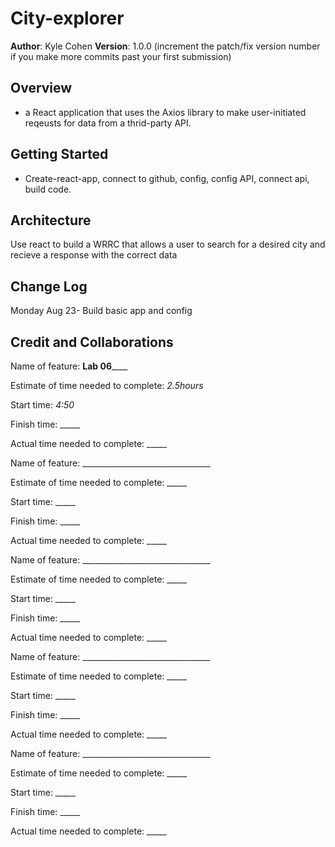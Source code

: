 # City-explorer

**Author**: Kyle Cohen
**Version**: 1.0.0 (increment the patch/fix version number if you make more commits past your first submission)

## Overview
- a React application that uses the Axios library to make user-initiated reqeusts for data from a thrid-party API.

## Getting Started
- Create-react-app, connect to github, config, config API, connect api, build code. 

## Architecture
Use react to build a WRRC that allows a user to search for a desired city and recieve a response with the correct data

## Change Log
Monday Aug 23- Build basic app and config

## Credit and Collaborations
<!-- Give credit (and a link) to other people or resources that helped you build this application. -->

Name of feature: ____Lab 06________

Estimate of time needed to complete: _2.5hours_

Start time: _4:50_

Finish time: _____

Actual time needed to complete: _____


Name of feature: ________________________________

Estimate of time needed to complete: _____

Start time: _____

Finish time: _____

Actual time needed to complete: _____


Name of feature: ________________________________

Estimate of time needed to complete: _____

Start time: _____

Finish time: _____

Actual time needed to complete: _____



Name of feature: ________________________________

Estimate of time needed to complete: _____

Start time: _____

Finish time: _____

Actual time needed to complete: _____


Name of feature: ________________________________

Estimate of time needed to complete: _____

Start time: _____

Finish time: _____

Actual time needed to complete: _____
